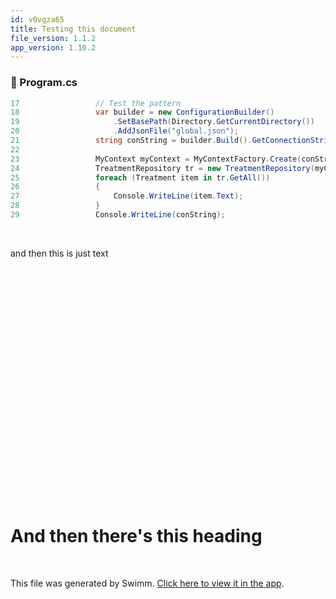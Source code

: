 ```yaml
---
id: v0vgza65
title: Testing this document
file_version: 1.1.2
app_version: 1.10.2
---
```



<!-- NOTE-swimm-snippet: the lines below link your snippet to Swimm -->
### 📄 Program.cs
```c#
17                 // Test the pattern
18                 var builder = new ConfigurationBuilder()
19                     .SetBasePath(Directory.GetCurrentDirectory())
20                     .AddJsonFile("global.json");
21                 string conString = builder.Build().GetConnectionString("DefaultConnection");
22     
23                 MyContext myContext = MyContextFactory.Create(conString);
24                 TreatmentRepository tr = new TreatmentRepository(myContext);
25                 foreach (Treatment item in tr.GetAll())
26                 {
27                     Console.WriteLine(item.Text);
28                 }
29                 Console.WriteLine(conString);
```

<br/>

and then this is just text

<br/>

<br/>

<br/>

<br/>

<br/>

<br/>

<br/>

<br/>

<br/>

<br/>

<br/>

<br/>

<br/>

<br/>

<br/>

<br/>

<br/>

<br/>

<br/>

<br/>

<br/>

<br/>

# And then there's this heading

<br/>

This file was generated by Swimm. [Click here to view it in the app](https://app.swimm.io/repos/Z2l0aHViJTNBJTNBY3NoYXJwLXNoYXVsLXRlc3QlM0ElM0Fzd2ltbWlv/docs/v0vgza65).
